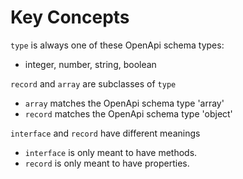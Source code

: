 # Key Concepts

`type` is always one of these OpenApi schema types:

* integer, number, string, boolean

`record` and `array` are subclasses of `type`

* `array` matches the OpenApi schema type 'array'
* `record` matches the OpenApi schema type 'object'

`interface` and `record` have different meanings

* `interface` is only meant to have methods.
* `record` is only meant to have properties.
